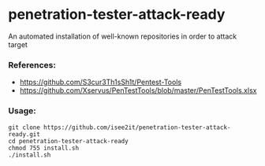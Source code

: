 # penetration-tester-attack-ready
An automated installation of well-known repositories in order to attack target

### References:
* https://github.com/S3cur3Th1sSh1t/Pentest-Tools
* https://github.com/Xservus/PenTestTools/blob/master/PenTestTools.xlsx

### Usage:
```
git clone https://github.com/isee2it/penetration-tester-attack-ready.git
cd penetration-tester-attack-ready
chmod 755 install.sh
./install.sh 

```